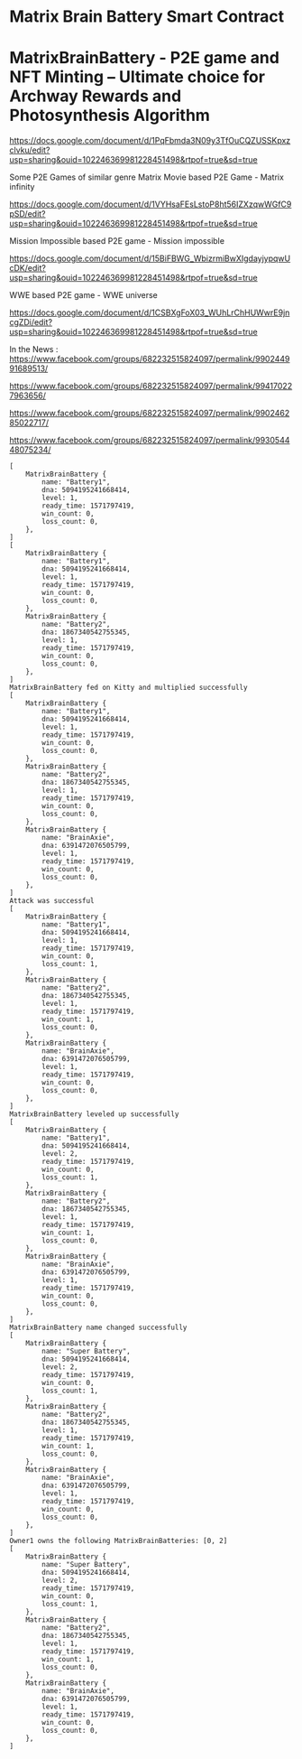 # Matrix Brain Battery Smart Contract

# MatrixBrainBattery - P2E game and NFT Minting – Ultimate choice for Archway Rewards and Photosynthesis Algorithm

https://docs.google.com/document/d/1PqFbmda3N09y3TfOuCQZUSSKpxzclvku/edit?usp=sharing&ouid=102246369981228451498&rtpof=true&sd=true

Some P2E Games of similar genre
Matrix Movie based P2E Game - Matrix infinity

https://docs.google.com/document/d/1VYHsaFEsLstoP8ht56IZXzqwWGfC9pSD/edit?usp=sharing&ouid=102246369981228451498&rtpof=true&sd=true

Mission Impossible based P2E game - Mission impossible

https://docs.google.com/document/d/15BiFBWG_WbizrmiBwXIgdayjypqwUcDK/edit?usp=sharing&ouid=102246369981228451498&rtpof=true&sd=true

WWE based P2E game - WWE universe

https://docs.google.com/document/d/1CSBXgFoX03_WUhLrChHUWwrE9jncgZDi/edit?usp=sharing&ouid=102246369981228451498&rtpof=true&sd=true

In the News :
https://www.facebook.com/groups/682232515824097/permalink/990244991689513/

https://www.facebook.com/groups/682232515824097/permalink/994170227963656/

https://www.facebook.com/groups/682232515824097/permalink/990246285022717/

https://www.facebook.com/groups/682232515824097/permalink/993054448075234/

```
[
    MatrixBrainBattery {
        name: "Battery1",
        dna: 5094195241668414,
        level: 1,
        ready_time: 1571797419,
        win_count: 0,
        loss_count: 0,
    },
]
[
    MatrixBrainBattery {
        name: "Battery1",
        dna: 5094195241668414,
        level: 1,
        ready_time: 1571797419,
        win_count: 0,
        loss_count: 0,
    },
    MatrixBrainBattery {
        name: "Battery2",
        dna: 1867340542755345,
        level: 1,
        ready_time: 1571797419,
        win_count: 0,
        loss_count: 0,
    },
]
MatrixBrainBattery fed on Kitty and multiplied successfully
[
    MatrixBrainBattery {
        name: "Battery1",
        dna: 5094195241668414,
        level: 1,
        ready_time: 1571797419,
        win_count: 0,
        loss_count: 0,
    },
    MatrixBrainBattery {
        name: "Battery2",
        dna: 1867340542755345,
        level: 1,
        ready_time: 1571797419,
        win_count: 0,
        loss_count: 0,
    },
    MatrixBrainBattery {
        name: "BrainAxie",
        dna: 6391472076505799,
        level: 1,
        ready_time: 1571797419,
        win_count: 0,
        loss_count: 0,
    },
]
Attack was successful
[
    MatrixBrainBattery {
        name: "Battery1",
        dna: 5094195241668414,
        level: 1,
        ready_time: 1571797419,
        win_count: 0,
        loss_count: 1,
    },
    MatrixBrainBattery {
        name: "Battery2",
        dna: 1867340542755345,
        level: 1,
        ready_time: 1571797419,
        win_count: 1,
        loss_count: 0,
    },
    MatrixBrainBattery {
        name: "BrainAxie",
        dna: 6391472076505799,
        level: 1,
        ready_time: 1571797419,
        win_count: 0,
        loss_count: 0,
    },
]
MatrixBrainBattery leveled up successfully
[
    MatrixBrainBattery {
        name: "Battery1",
        dna: 5094195241668414,
        level: 2,
        ready_time: 1571797419,
        win_count: 0,
        loss_count: 1,
    },
    MatrixBrainBattery {
        name: "Battery2",
        dna: 1867340542755345,
        level: 1,
        ready_time: 1571797419,
        win_count: 1,
        loss_count: 0,
    },
    MatrixBrainBattery {
        name: "BrainAxie",
        dna: 6391472076505799,
        level: 1,
        ready_time: 1571797419,
        win_count: 0,
        loss_count: 0,
    },
]
MatrixBrainBattery name changed successfully
[
    MatrixBrainBattery {
        name: "Super Battery",
        dna: 5094195241668414,
        level: 2,
        ready_time: 1571797419,
        win_count: 0,
        loss_count: 1,
    },
    MatrixBrainBattery {
        name: "Battery2",
        dna: 1867340542755345,
        level: 1,
        ready_time: 1571797419,
        win_count: 1,
        loss_count: 0,
    },
    MatrixBrainBattery {
        name: "BrainAxie",
        dna: 6391472076505799,
        level: 1,
        ready_time: 1571797419,
        win_count: 0,
        loss_count: 0,
    },
]
Owner1 owns the following MatrixBrainBatteries: [0, 2]
[
    MatrixBrainBattery {
        name: "Super Battery",
        dna: 5094195241668414,
        level: 2,
        ready_time: 1571797419,
        win_count: 0,
        loss_count: 1,
    },
    MatrixBrainBattery {
        name: "Battery2",
        dna: 1867340542755345,
        level: 1,
        ready_time: 1571797419,
        win_count: 1,
        loss_count: 0,
    },
    MatrixBrainBattery {
        name: "BrainAxie",
        dna: 6391472076505799,
        level: 1,
        ready_time: 1571797419,
        win_count: 0,
        loss_count: 0,
    },
]
```
